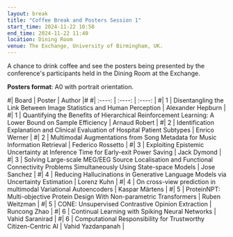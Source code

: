 ```yaml
---
layout: break
title: "Coffee Break and Posters Session 1"
start_time: 2024-11-22 10:50
end_time: 2024-11-22 11:40
location: Dining Room
venue: The Exchange, University of Birmingham, UK.
---
```


A chance to drink coffee and see the posters being presented by the conference's participants held in the Dining Room at the Exchange.

**Posters format**: A0 with portrait orientation.

#| Board     | Poster                                                                                                                        | Author             |#
#|   :----:  |   :----:                                                                                                                      |   :----:           |
#| 1         | Disentangling the Link Between Image Statistics and Human Perception                                                          | Alexander Hepburn  | 
#| 1         | Quantifying the Benefits of Hierarchical Reinforcement Learning: A Lower Bound on Sample Efficiency                           | Arnaud Robert      | 
#| 2         | Identification Explanation and Clinical Evaluation of Hospital Patient Subtypes                                               | Enrico Werner      | 
#| 2         | Multimodal Augmentations from Song Metadata for Music Information Retrieval                                                   | Federico Rossetto  | 
#| 3         | Exploiting Epistemic Uncertainty at Inference Time for Early-exit Power Saving                                                | Jack Dymond        | 
#| 3         | Solving Large-scale MEG/EEG Source Localisation and Functional Connectivity Problems Simultaneously Using State-space Models  | Jose Sanchez       | 
#| 4         | Reducing Hallucinations in Generative Language Models via Uncertainty Estimation                                              | Lorenz Kuhn        | 
#| 4         | On cross-view prediction in multimodal Variational Autoencoders                                                               | Kaspar Märtens     |
#| 5         | ProteinNPT: Multi-objective Protein Design With Non-parametric Transformers                                                   | Ruben Weitzman     | 
#| 5         | CONE: Unsupervised Contrastive Opinion Extraction                                                                             | Runcong Zhao       | 
#| 6         | Continual Learning with Spiking Neural Networks                                                                               | Vahid Saranirad    | 
#| 6         | Computational Responsibility for Trustworthy Citizen-Centric AI                                                               | Vahid Yazdanpanah  | 
